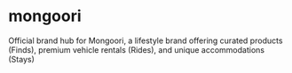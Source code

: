 # mongoori
Official brand hub for Mongoori, a lifestyle brand offering curated products (Finds), premium vehicle rentals (Rides), and unique accommodations (Stays)

